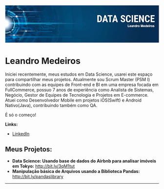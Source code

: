 <p align="center">
  <img src="leandro_banner.png" >
</p>

# Leandro Medeiros

Iniciei recentemente, meus estudos em Data Science, usarei este espaço para compartilhar meus projetos. 
Atualmente sou Scrum Master (PSM I) contribuindo com as equipes de Front-end e BI em uma empresa focada em FullCommerce, possuo 7 anos de experiência como Analista de Sistemas, Negócio, Gestor de Equipes de Tecnologia e Projetos em E-commerce.
Atuei como Desenvolvedor Mobile em projetos iOS(Swift) e Android Nativo(Java), contribuindo também como QA.


É só o começo!


**Links:**
* [LinkedIn](https://www.linkedin.com/in/medeiros-leandro-scrum/)


## Meus Projetos:

* **Data Science: Usando base de dados do Airbnb para analisar imóveis em Tokyo:** http://bit.ly/3qM1tut
* **Manipulação básica de Arquivos usando a Biblioteca Pandas:** http://bit.ly/pandaslibrary


---

